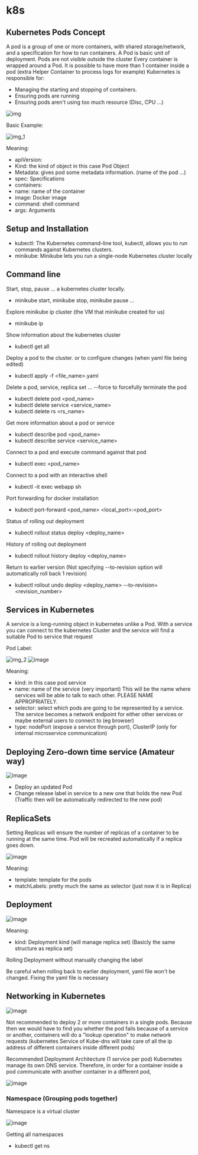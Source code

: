 # k8s

## Kubernetes Pods Concept

A pod is a group of one or more containers, with shared storage/network, and a specification for how to run containers.
A Pod is basic unit of deployment.
Pods are not visible outside the cluster
Every container is wrapped around a Pod. It is possible to have more than 1 container inside a pod (extra Helper Container to process logs for example)
Kubernetes is responsible for:
- Managing the starting and stopping of containers.
- Ensuring pods are running
- Ensuring pods aren't using too much resource (Disc, CPU ...)

![img](https://user-images.githubusercontent.com/59940078/168724531-cfcd779a-a73b-4626-9873-207ae35f37e9.png)

Basic Example:

![img_1](https://user-images.githubusercontent.com/59940078/168724556-9a23a6f1-6636-40ee-ad58-d6f88400b56a.png)

Meaning:
- apiVersion:
- Kind: the kind of object in this case Pod Object
- Metadata: gives pod some metadata information. (name of the pod ...)
- spec: Specifications
- containers: 
- name: name of the container
- image: Docker image
- command: shell command
- args: Arguments

## Setup and Installation
- kubectl: The Kubernetes command-line tool, kubectl, allows you to run commands against Kubernetes clusters.
- minikube: Minikube lets you run a single-node Kubernetes cluster locally

## Command line
Start, stop, pause ... a kubernetes cluster locally.
- minikube start, minikube stop, minikube pause ...

Explore minikube ip cluster (the VM that minikube created for us)
- minikube ip

Show information about the kubernetes cluster
- kubectl get all

Deploy a pod to the cluster. or to configure changes (when yaml file being edited)
- kubectl apply -f <file_name>.yaml

Delete a pod, service, replica set ... --force to forcefully terminate the pod
- kubectl delete pod <pod_name>
- kubectl delete service <service_name>
- kubectl delete rs <rs_name>

Get more information about a pod or service
- kubectl describe pod <pod_name>
- kubectl describe service <service_name>

Connect to a pod and execute command against that pod
- kubectl exec <pod_name> <command>

Connect to a pod with an interactive shell
- kubectl -it exec webapp sh

Port forwarding for docker installation
- kubectl port-forward <pod_name> <local_port>:<pod_port>

Status of rolling out deployment
- kubectl rollout status deploy <deploy_name>

History of rolling out deployment
- kubectl rollout history deploy <deploy_name>

Return to earlier version (Not specifying --to-revision option will automatically roll back 1 revision)
- kubectl rollout undo deploy <deploy_name> --to-revision=<revision_number>

## Services in Kubernetes
A service is a long-running object in kubernetes unlike a Pod.
With a service you can connect to the kubernetes Cluster and the service will find a suitable Pod to service that request

Pod Label:

![img_2](https://user-images.githubusercontent.com/59940078/168724595-586417fe-c473-4afa-8576-a4d26724f5c3.png)
![image](https://user-images.githubusercontent.com/59940078/168724959-19061cbb-b8d5-443b-9cc0-f5c0865478b2.png)

Meaning:
- kind: in this case pod service
- name: name of the service (very important) This will be the name where services will be able to talk to each other. PLEASE NAME APPROPRIATELY.
- selector: select which pods are going to be represented by a service. The service becomes a network endpoint for either other services or maybe external users to connect to (eg browser)
- type: nodePort (expose a service through port), ClusterIP (only for internal microservice communication)


## Deploying Zero-down time service (Amateur way)

![image](https://user-images.githubusercontent.com/59940078/168730735-c5c32734-0940-49c5-8c3b-f876a872302b.png)

- Deploy an updated Pod
- Change release label in service to a new one that holds the new Pod (Traffic then will be automatically redirected to the new pod)

## ReplicaSets
Setting Replicas will ensure the number of replicas of a container to be running at the same time.
Pod will be recreated automatically if a replica goes down.

![image](https://user-images.githubusercontent.com/59940078/168759162-4431f6f7-a78e-4f08-a944-d101dc97501b.png)

Meaning:
- template: template for the pods
- matchLabels: pretty much the same as selector (just now it is in Replica)

## Deployment

![image](https://user-images.githubusercontent.com/59940078/168823467-e4748eb6-9c16-4668-88a2-a6ae64900f8a.png)

Meaning:
- kind: Deployment kind (will manage replica set) (Basicly the same structure as replica set)

Rolling Deployment without manually changing the label

Be careful when rolling back to earlier deployment, yaml file won't be changed. Fixing the yaml file is necessary

## Networking in Kubernetes

![image](https://user-images.githubusercontent.com/59940078/168922081-32366612-0340-43d9-9456-e5315e90395c.png)

Not recommended to deploy 2 or more containers in a single pods. Because then we would have to find you whether the pod fails because of a service or another, containers will do a "lookup operation" to make network requests (kubernetes Service of Kube-dns will take care of all the ip address of different containers inside different pods)

Recommended Deployment Architecture (1 service per pod)
Kubernetes manage its own DNS service. Therefore, in order for a container inside a pod communicate with another container in a different pod,  

![image](https://user-images.githubusercontent.com/59940078/168922590-f41d8683-43d6-4303-88f6-a9c022636ca6.png)

### Namespace (Grouping pods together)

Namespace is a virtual cluster

![image](https://user-images.githubusercontent.com/59940078/168924538-a1369387-512e-40bb-9279-045a07f92851.png)

Getting all namespaces
- kubectl get ns

